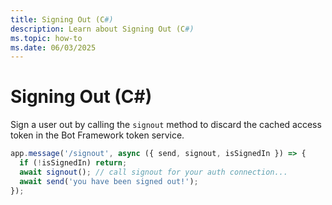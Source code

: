 ```yaml
---
title: Signing Out (C#)
description: Learn about Signing Out (C#)
ms.topic: how-to
ms.date: 06/03/2025
---
```


# Signing Out (C#)

Sign a user out by calling the `signout` method to discard the cached access token in the Bot Framework token service.

```ts
app.message('/signout', async ({ send, signout, isSignedIn }) => {
  if (!isSignedIn) return;
  await signout(); // call signout for your auth connection...
  await send('you have been signed out!');
});
```